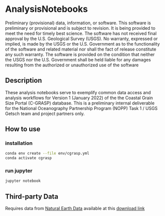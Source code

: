 # AnalysisNotebooks

Preliminary (provisional) data, information, or software. This software is preliminary or provisional and is subject to revision. It is being provided to meet the need for timely best science. The software has not received final approval by the U.S. Geological Survey (USGS). No warranty, expressed or implied, is made by the USGS or the U.S. Government as to the functionality of the software and related material nor shall the fact of release constitute any such warranty. The software is provided on the condition that neither the USGS nor the U.S. Government shall be held liable for any damages resulting from the authorized or unauthorized use of the software

## Description

These analysis notebooks serve to exemplify common data access and analysis workflows for Version 1 (January 2022) of the the Coastal Grain Size Portal (C-GRASP) database. This is a preliminary internal deliverable for the National Oceanography Partnership Program (NOPP) Task 1 / USGS Getsch team and project partners only.


## How to use

### installation

```bash
conda env create --file env/cgrasp.yml
conda activate cgrasp
```

### run jupyter

```bash
jupyter notebook
```

## Third-party Data 
Requires data from [Natural Earth Data](https://www.naturalearthdata.com/downloads/) available at this [download link](http://naciscdn.org/naturalearth/packages/natural_earth_vector.zip)
